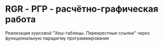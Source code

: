 # RGR - РГР - расчётно-графическая работа

Реализация курсовой "Хеш-таблицы. Перекрестные ссылки" через функциональную парадигму программирования

